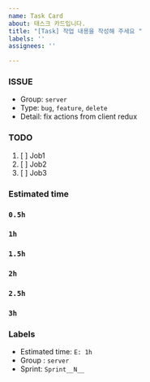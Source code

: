 ```yaml
---
name: Task Card
about: 태스크 카드입니다.
title: "[Task] 작업 내용을 작성해 주세요 "
labels: ''
assignees: ''

---
```


### ISSUE
- Group:  `server`
- Type: `bug`, `feature`, `delete`
- Detail: fix actions from client redux

### TODO
1. [ ] Job1
2. [ ] Job2
3. [ ] Job3

### Estimated time
### `0.5h`
### `1h`
### `1.5h`
### `2h`
### `2.5h`
### `3h`

### Labels
- Estimated time: `E: 1h`
- Group : `server`
- Sprint: `Sprint__N__`
